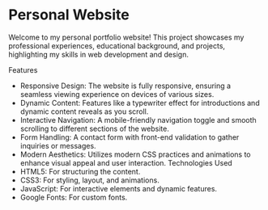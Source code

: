 # Personal Website

Welcome to my personal portfolio website! This project showcases my professional experiences, educational background, and projects, highlighting my skills in web development and design.

Features
- Responsive Design: The website is fully responsive, ensuring a seamless viewing experience on devices of various sizes.
- Dynamic Content: Features like a typewriter effect for introductions and dynamic content reveals as you scroll.
- Interactive Navigation: A mobile-friendly navigation toggle and smooth scrolling to different sections of the website.
- Form Handling: A contact form with front-end validation to gather inquiries or messages.
- Modern Aesthetics: Utilizes modern CSS practices and animations to enhance visual appeal and user interaction.
Technologies Used
- HTML5: For structuring the content.
- CSS3: For styling, layout, and animations.
- JavaScript: For interactive elements and dynamic features.
- Google Fonts: For custom fonts.

